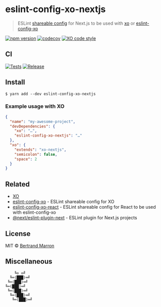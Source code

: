 # eslint-config-xo-nextjs

> ESLint [shareable config](http://eslint.org/docs/developer-guide/shareable-configs.html) for Next.js to be used with [xo](https://github.com/xojs/xo) or [eslint-config-xo](https://github.com/xojs/eslint-config-xo)

[![npm version](https://badgen.net/npm/v/eslint-config-xo-nextjs)](https://www.npmjs.com/package/eslint-config-xo-nextjs)
[![codecov](https://codecov.io/gh/tusbar/eslint-config-xo-nextjs/branch/master/graph/badge.svg?token=b38PYmr1TW)](https://codecov.io/gh/tusbar/eslint-config-xo-nextjs)
[![XO code style](https://badgen.net/badge/code%20style/XO/cyan)](https://github.com/xojs/xo)

## CI

[![Tests](https://github.com/tusbar/eslint-config-xo-nextjs/actions/workflows/tests.yml/badge.svg)](https://github.com/tusbar/eslint-config-xo-nextjs/actions/workflows/tests.yml)
[![Release](https://github.com/tusbar/eslint-config-xo-nextjs/actions/workflows/release.yml/badge.svg)](https://github.com/tusbar/eslint-config-xo-nextjs/actions/workflows/release.yml)

## Install

```
$ yarn add --dev eslint-config-xo-nextjs
```

### Example usage with XO

```json
{
  "name": "my-awesome-project",
  "devDependencies": {
    "xo": "…",
    "eslint-config-xo-nextjs": "…"
  },
  "xo": {
    "extends": "xo-nextjs",
    "semicolon": false,
    "space": 2
  }
}
```


## Related

- [XO](https://github.com/xojs/xo)
- [eslint-config-xo](https://github.com/xojs/eslint-config-xo) - ESLint shareable config for XO
- [eslint-config-xo-react](https://github.com/xojs/eslint-config-xo-react) - ESLint shareable config for React to be used with eslint-config-xo
- [@next/eslint-plugin-next](https://github.com/vercel/next.js/tree/canary/packages/eslint-plugin-next) - ESLint plugin for Next.js projects


## License

MIT © [Bertrand Marron](https://github.com/tusbar)


## Miscellaneous

```
    ╚⊙ ⊙╝
  ╚═(███)═╝
 ╚═(███)═╝
╚═(███)═╝
 ╚═(███)═╝
  ╚═(███)═╝
   ╚═(███)═╝
```
